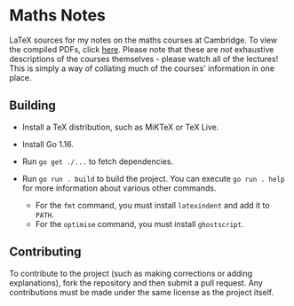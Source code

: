 # Maths Notes

LaTeX sources for my notes on the maths courses at Cambridge. To view the compiled PDFs, click [here](https://thirdsgames.co.uk/maths.html). Please note that these are _not_ exhaustive descriptions of the courses themselves - please watch all of the lectures! This is simply a way of collating much of the courses' information in one place.

## Building

- Install a TeX distribution, such as MiKTeX or TeX Live.
- Install Go 1.16.
- Run `go get ./...` to fetch dependencies.
- Run `go run . build` to build the project. You can execute `go run . help` for more information about various other commands.

  - For the `fmt` command, you must install `latexindent` and add it to `PATH`.
  - For the `optimise` command, you must install `ghostscript`.

## Contributing

To contribute to the project (such as making corrections or adding explanations), fork the repository and then submit a pull request. Any contributions must be made under the same license as the project itself.
